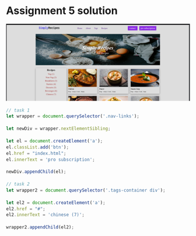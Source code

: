 # Assignment 5 solution

![](./05_DOM%20Project/Output%20images/Assignment%209.png)

```javascript
// task 1
let wrapper = document.querySelector('.nav-links');

let newDiv = wrapper.nextElementSibling;

let el = document.createElement('a');
el.classList.add('btn');
el.href = "index.html";
el.innerText = 'pro subscription';

newDiv.appendChild(el);

// task 2
let wrapper2 = document.querySelector('.tags-container div');

let el2 = document.createElement('a');
el2.href = "#";
el2.innerText = 'chinese (7)';

wrapper2.appendChild(el2);
```